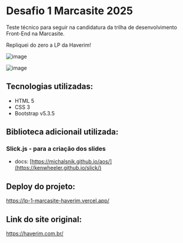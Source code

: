 # Desafio 1 Marcasite 2025

Teste técnico para seguir na candidatura da trilha de desenvolvimento Front-End na Marcasite.

Repliquei do zero a LP da Haverim!

![image](https://github.com/user-attachments/assets/1d5fdec7-774f-4415-918e-339ae7123f4a)

![image](https://github.com/user-attachments/assets/9c2d15f5-040c-400a-9255-8194c297e5b5)


## Tecnologias utilizadas:
- HTML 5
- CSS 3
- Bootstrap v5.3.5

## Biblioteca adicionail utilizada:
 ### Slick.js - para a criação dos slides
 - docs: [https://michalsnik.github.io/aos/](https://kenwheeler.github.io/slick/)


## Deploy do projeto:
https://lp-1-marcasite-haverim.vercel.app/

## Link do site original:
https://haverim.com.br/

 
